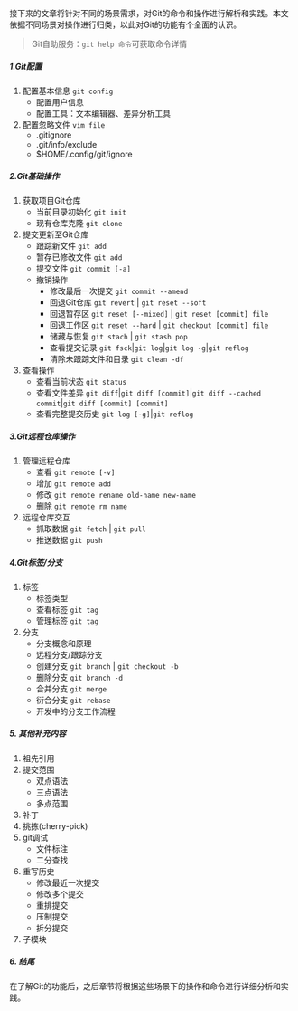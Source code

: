 接下来的文章将针对不同的场景需求，对Git的命令和操作进行解析和实践。本文依据不同场景对操作进行归类，以此对Git的功能有个全面的认识。
> Git自助服务：`git help 命令`可获取命令详情
##### 1.Git配置
1. 配置基本信息 `git config`
    * 配置用户信息
    * 配置工具：文本编辑器、差异分析工具
2. 配置忽略文件 `vim file`
    * .gitignore
    * .git/info/exclude
    * $HOME/.config/git/ignore
##### 2.Git基础操作
1. 获取项目Git仓库
    * 当前目录初始化 `git init`
    * 现有仓库克隆 `git clone`
2. 提交更新至Git仓库
    * 跟踪新文件  `git add`
    * 暂存已修改文件 `git add`
    * 提交文件 `git commit [-a]`
    * 撤销操作
         * 修改最后一次提交 `git commit --amend`
         * 回退Git仓库 `git revert` | `git reset --soft`
         * 回退暂存区 `git reset [--mixed]` | `git reset [commit] file`
         * 回退工作区 `git reset --hard` | `git checkout [commit] file`
        *  储藏与恢复 `git stach` | `git stash pop`
        *  查看提交记录 `git fsck`|`git log`|`git log -g`|`git reflog`
        *  清除未跟踪文件和目录 `git clean -df`
 3. 查看操作
    * 查看当前状态 `git status`
    * 查看文件差异  `git diff`|`git diff [commit]`|`git diff --cached commit`|`git diff [commit] [commit]`
    * 查看完整提交历史 `git log [-g]`|`git reflog`
##### 3.Git远程仓库操作
1. 管理远程仓库
    * 查看 `git remote [-v]`
    * 增加 `git remote add`
    * 修改  `git remote rename old-name new-name`
    * 删除 `git remote rm name`
2. 远程仓库交互
    * 抓取数据 `git fetch` | `git pull`
    * 推送数据 `git push`
##### 4.Git标签/分支
1. 标签
    * 标签类型
    * 查看标签 `git tag`
    * 管理标签  `git tag`
2. 分支
    * 分支概念和原理
    * 远程分支/跟踪分支
    * 创建分支 `git branch` | `git checkout -b`
    * 删除分支 `git branch -d`
    * 合并分支 `git merge`
    * 衍合分支 `git rebase`
    * 开发中的分支工作流程
##### 5. 其他补充内容
1. 祖先引用
1. 提交范围
    * 双点语法
    * 三点语法
    * 多点范围
1. 补丁
1. 挑拣(cherry-pick)
2. git调试
    * 文件标注
    * 二分查找
3. 重写历史
    * 修改最近一次提交
    * 修改多个提交
    * 重排提交
    * 压制提交
    * 拆分提交
4. 子模块
##### 6. 结尾
在了解Git的功能后，之后章节将根据这些场景下的操作和命令进行详细分析和实践。